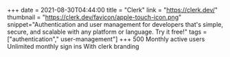 +++
date = 2021-08-30T04:44:00
title = "Clerk"
link = "https://clerk.dev/"
thumbnail = "https://clerk.dev/favicon/apple-touch-icon.png"
snippet="Authentication and user management for developers that's simple, secure, and scalable with any platform or language. Try it free!"
tags = ["authentication"," user-management"]
+++
500 Monthly active users
Unlimited monthly sign ins
With clerk branding
